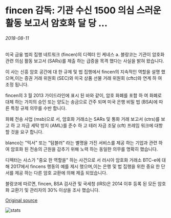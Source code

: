 # fincen 감독: 기관 수신 1500 의심 스러운 활동 보고서 암호화 달 당 ...

###### 2018-08-11

미국 금융 범죄 집행 네트워크 (fincen)의 디렉터 인 케네스 a. 블랑코는 기관이 암호화 관련 의심 활동 보고서 (SARs)를 제출 하는 급증을 목격 했다는 사실을 밝혀 왔습니다.

이 사는 신흥 암호 공간에 대 한 규제 및 법 집행에서 fincen의 지속적인 역할을 설명 했으며,이는 증권 거래 위원회 (SEC)와 미국 상품 선물 거래 위원회 (cftc)와 연계 하 여 조정 됩니다.

fincen의 3 월 2013 가이드라인에 표시 된 바와 같이, 암호 화폐를 포함 하 여 화폐로 대체 하는 가치의 승인 또는 양도는 송금으로 간주 되며 미국 은행 비밀 법 (BSA)에 따른 특정 규제 의무를 수반 합니다.

화폐 전송 사업 (msb)으로 서, 암호화 거래소는 SARs 및 통화 거래 보고서 (ctrs)를 보고 하 고 자금 세탁 방지 (AML)를 준수 하 고 테러 자금 조달 (cft) 프레임 워크에 대항 할 것을 요구 합니다.

blanco는 "믹서" 또는 "텀블러" 라는 별명을 가진 서비스를 제공 하는 기업과 관련 하 여 암호화 된 전송의 근원을 감추기 위해 노력 하는 동일한 의무를 명확히 했습니다.

디렉터는 사스가 "중요 한 역할을" 하는 사건으로 서 러시아 암호화 거래소 BTC-e에 대해 2017에서 fincens 행동의 예를 제시 했으며,이는 은행 및 법 집행을 위한 중요 한 단서를 제공 하는 다른 암호 교환에 의해 제출 되었습니다.

블랑코에 따르면, fincen, BSA 검사관 및 국세청 (IRS)은 2014 이후 등록 된 모든 암호화 교환기 및 관리자의 30% 이상을 조사 했습니다.

[Original source](https://cointelegraph.com/news/fincen-director-agency-receives-1-500-suspicious-activity-reports-on-crypto-per-month)

![stats](https://c.statcounter.com/11760860/0/a89fa40b/1/ "stats")